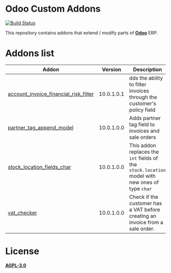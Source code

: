 # Odoo Custom Addons
[![Build Status](https://travis-ci.org/LuqueDaniel/odoo-custom-addons.svg?branch=10.0)](https://travis-ci.org/LuqueDaniel/odoo-custom-addons)

This repository contains addons that extend / modify parts of **[Odoo](https://www.odoo.com/)** ERP.

# Addons list
Addon | Version | Description |
------|---------|-------------|
| [account_invoice_financial_risk_filter](https://github.com/LuqueDaniel/odoo-custom-addons/tree/10.0/account_invoice_financial_risk_filter) | 10.0.1.0.1 | dds the ability to filter invoices through the customer's policy field |
| [partner_tag_append_model](https://github.com/LuqueDaniel/odoo-custom-addons/tree/10.0/partner_tag_append_model) | 10.0.1.0.0 | Adds partner tag field to invoices and sale orders |
| [stock_location_fields_char](https://github.com/LuqueDaniel/odoo-custom-addons/tree/10.0/stock_location_fields_char) | 10.0.1.0.0 | This addon replaces the `int` fields of the `stock.location` model with new ones of type `char` |
| [vat_checker](https://github.com/LuqueDaniel/odoo-custom-addons/tree/10.0/vat_checker) | 10.0.1.0.0 | Check if the customer has a VAT before creating an invoice from a sale order. |

# License
[**AGPL-3.0**](http://www.gnu.org/licenses/agpl)
